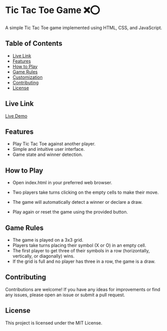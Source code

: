 # Tic Tac Toe Game ❌⭕

A simple Tic Tac Toe game implemented using HTML, CSS, and JavaScript.

## Table of Contents

- [Live Link](#live-link)
- [Features](#features)
- [How to Play](#how-to-play)
- [Game Rules](#game-rules)
- [Customization](#customization)
- [Contributing](#contributing)
- [License](#license)

## Live Link

[Live Demo](https://tictactoestar.netlify.app/)

## Features

- Play Tic Tac Toe against another player.
- Simple and intuitive user interface.
- Game state and winner detection.

## How to Play

- Open index.html in your preferred web browser.

- Two players take turns clicking on the empty cells to make their move.

- The game will automatically detect a winner or declare a draw.

- Play again or reset the game using the provided button.

## Game Rules
- The game is played on a 3x3 grid.
- Players take turns placing their symbol (X or O) in an empty cell.
- The first player to get three of their symbols in a row (horizontally, vertically, or diagonally) wins.
- If the grid is full and no player has three in a row, the game is a draw.

## Contributing
Contributions are welcome! If you have any ideas for improvements or find any issues, please open an issue or submit a pull request.

## License
This project is licensed under the MIT License.
